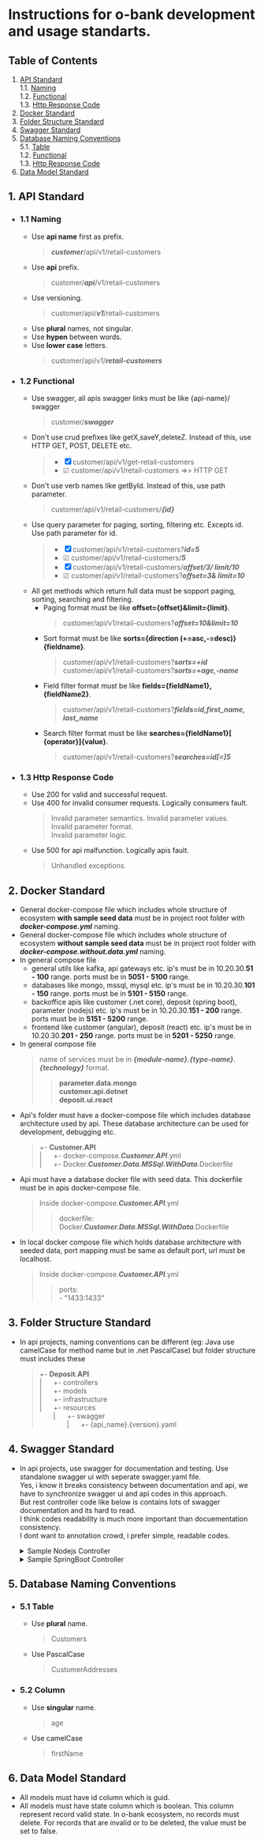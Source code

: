# Instructions for **o-bank** development and usage standarts.

## Table of Contents
1. [API Standard](#api)  
   1.1. [Naming](#api-naming)  
   1.2. [Functional](#api-functional)   
   1.3. [Http Response Code](#api-status)     
2. [Docker Standard](#docker)   
3. [Folder Structure Standard](#folder)   
4. [Swagger Standard](#swagger)  
5. [Database Naming Conventions](#database-naming-conventions)  
   5.1. [Table](#database-table-naming)  
   1.2. [Functional](#api-functional)   
   1.3. [Http Response Code](#api-status)    
6. [Data Model Standard](#data-model)  


<a name="api"></a>

## 1. API Standard  

<a name="api-naming"></a>

   - ### 1.1 Naming
        * Use **api name** first as prefix.
            > **_customer_**/api/v1/retail-customers
        * Use **api** prefix.
            > customer/**_api_**/v1/retail-customers
        * Use versioning. 
            > customer/api/**_v1_**/retail-customers
        * Use **plural** names, not singular.
        * Use **hypen** between words.
        * Use **lower case** letters.
            > customer/api/v1/**_retail-customers_**

<a name="api-functional"></a>

   - ### 1.2 Functional
        * Use swagger, all apis swagger links must be like {api-name}/      swagger
            > customer/**_swagger_**
        * Don't use crud prefixes like getX,saveY,deleteZ. Instead of this,      use HTTP GET, POST, DELETE etc.
            > - &#x2612; customer/api/v1/get-retail-customers
            > - &#x2611; customer/api/v1/retail-customers =>>  HTTP GET
        * Don't use verb names like getById. Instead of this, use path      parameter.
            > customer/api/v1/retail-customers/**_{id}_**
        * Use query parameter for paging, sorting, filtering etc. Excepts       id. Use path parameter for id.  
            > - &#x2612; customer/api/v1/retail-customers?**_id=5_**
            > - &#x2611; customer/api/v1/retail-customers/**_5_**
            > - &#x2612; customer/api/v1/retail-customers/**_offset/3/      limit/10_**
            > - &#x2611; customer/api/v1/retail-customers?**_offset=3&      limit=10_**  
        * All get methods which return full data must be sopport paging,        sorting, searching and filtering.
            * Paging format must be like **offset={offset}&limit={limit}**.
                > customer/api/v1/retail-customers?**_offset=10&limit=10_**
            * Sort format must be like **sorts={direction (+=asc,-=desc)}       {fieldname}**.
                > customer/api/v1/retail-customers?**_sorts=+id_**  
                > customer/api/v1/retail-customers?**_sorts=+age,-name_**                
            * Field filter format must be like **fields={fieldName1},       {fieldName2}**.
                > customer/api/v1/retail-customers?**_fields=id,first_name,     last_name_**
            * Search filter format must be like **searches={fieldName1}[    {operator}]{value}**.
                > customer/api/v1/retail-customers?**_searches=id[=]5_**


<a name="api-status"></a>

   - ### 1.3 Http Response Code
        * Use 200 for valid and successful request.
        * Use 400 for invalid consumer requests. Logically consumers fault.
            > Invalid parameter semantics.
            > Invalid parameter values.  
            > Invalid parameter format.                       
            > Invalid parameter logic.            
        * Use 500 for api malfunction. Logically apis fault. 
            > Unhandled exceptions.

<a name="docker"></a>

## 2. Docker Standard 
   * General docker-compose file which includes whole structure of ecosystem **with sample seed data** must be in project root folder with **_docker-compose.yml_** naming.
   * General docker-compose file which includes whole structure of ecosystem **without sample seed data** must be in project root folder with **_docker-compose.without.data.yml_** naming.
   * In general compose file
       * general utils like kafka, api gateways etc. ip's must be in 10.20.30.**51 - 100** range. ports must be in **5051 - 5100** range.  
       * databases like mongo, mssql, mysql etc. ip's must be in 10.20.30.**101 - 150** range. ports must be in **5101 - 5150** range.  
       * backoffice apis like customer (.net core), deposit (spring boot), parameter (nodejs) etc. ip's must be in 10.20.30.**151 - 200** range. ports must be in **5151 - 5200** range.  
       * frontend like customer (angular), deposit (react) etc. ip's must be in 10.20.30.**201 - 250** range. ports must be in **5201 - 5250** range.  
   * In general compose file
       > name of services must be in **_{module-name}.{type-name}.{technology}_** format.
       > > **parameter.data.mongo**  
       > > **customer.api.dotnet**  
       > > **deposit.ui.react**  
   * Api's folder must have a docker-compose file which includes database architecture used by api.
   These database architecture can be used for development, debugging etc.
       > +- **Customer.API**  
       > |&nbsp;&nbsp;&nbsp;&nbsp;&nbsp;&nbsp;+- docker-compose.**_Customer.API_**.yml  
       > |&nbsp;&nbsp;&nbsp;&nbsp;&nbsp;&nbsp;+- Docker.**_Customer.Data.MSSql.WithData_**.Dockerfile
   * Api must have a database docker file with seed data. This dockerfile must be in apis docker-compose file.
       > Inside docker-compose.**_Customer.API_**.yml  
       > > dockerfile: Docker.**_Customer.Data.MSSql.WithData_**.Dockerfile  
   * In local docker compose file which holds database architecture with seeded data, port mapping must be same as default port, url must be localhost. 
       > Inside docker-compose.**_Customer.API_**.yml   
       > > ports:  
       > > \- "1433:1433"

<a name="folder"></a>

## 3. Folder Structure Standard 
   * In api projects, naming conventions can be different (eg: Java use camelCase for method name but in .net PascalCase) but folder structure must includes these
       > +- **Deposit.API**  
       > |&nbsp;&nbsp;&nbsp;&nbsp;&nbsp;&nbsp;+- controllers  
       > |&nbsp;&nbsp;&nbsp;&nbsp;&nbsp;&nbsp;+- models  
       > |&nbsp;&nbsp;&nbsp;&nbsp;&nbsp;&nbsp;+- infrastructure  
       > |&nbsp;&nbsp;&nbsp;&nbsp;&nbsp;&nbsp;+- resources  
       > &nbsp;&nbsp;&nbsp;&nbsp;&nbsp;&nbsp;&nbsp;|&nbsp;&nbsp;&nbsp;&nbsp;&nbsp;&nbsp;+- swagger  
       > &nbsp;&nbsp;&nbsp;&nbsp;&nbsp;&nbsp;&nbsp;&nbsp;&nbsp;&nbsp;&nbsp;&nbsp;&nbsp;&nbsp;|&nbsp;&nbsp;&nbsp;&nbsp;&nbsp;&nbsp;+- {api_name}.{version}.yaml 

<a name="swagger"></a>

## 4. Swagger Standard 
   * In api projects, use swagger for documentation and testing. Use standalone swagger ui with seperate swagger.yaml file.
   <br>Yes, i know it breaks consistency between documentation and api, we have to synchronize swagger ui and api codes in this approach.
   <br>But rest controller code like below is contains lots of swagger documentation and its hard to read.
   <br>I think codes readability is much more important than docuementation consistency.
   <br>I dont want to annotation crowd, i prefer simple, readable codes.
      <details>
       <summary>Sample Nodejs Controller</summary>  

           **
           * @swagger
           * tags:
           *   - name: country
           *     description: country parameter service
           *
           
           **
           * @swagger
           * definition:
           *   country:
           *     properties:
           *       flag:
           *         type: string
           *       name:
           *         type: string
           *       alpha2Code:
           *         type: integer
           *       alpha3Code:
           *         type: string
           *       capital:
           *         type: string
           *       region:
           *         type: string
           *       subregion:
           *         type: integer
           *       demonym:
           *         type: string
           *       nativeName:
           *         type: string
           *       numericCode:
           *         type: string
           */
           
           **
           * @swagger
           * /country:
           *  get:
           *    summary: gets countries
           *    description: Gets country list. Optionaly can use with paging
           *    tags:
           *      - country
           *    parameters:
           *      - in: query
           *        name: pageIndex
           *        type: integer
           *        required: false
           *      - in: query
           *        name: pageSize
           *        type: integer
           *        required: false
           *    produces:
           *      - application/json
           *    responses:
           *      200:
           *        description: An array of countries
           *        schema:
           *          $ref: '#/definitions/country'
           */

           //Controller code is only this!!!
           router.get('/', (req, res, next) => {
             const country = new Country({
               ...req.body
             });
           
             country.save().then(createdCountry => {
               res.status(201).json({
                 message: 'Post added successfully',
                 post: createdCountry
               });
             });
           
             cacheManager.clearCache(cacheName);
           };
      </details>
      <details>
       <summary>Sample SpringBoot Controller</summary>  

            import io.swagger.annotations.Api;
            import io.swagger.annotations.ApiOperation;
            import io.swagger.annotations.ApiParam;
            import io.swagger.annotations.ApiResponse;
            import io.swagger.annotations.ApiResponses;

            @RestController
            @RequestMapping("deposit/api/v1/withdraw-deposit-accounts")
            @Api(value = "Withdraw Deposit Account Controller", description     =       "Withdraw Deposit Account Operations.")
            public class WithdrawDepositAccountController {
            
                @Autowired
                WithdrawDepositAccountService service;

                @RequestMapping(value = "", method = RequestMethod.GET,     produces =      "application/json")
                @ApiOperation(value = "View a list of available withdraw    deposit        accounts.
                For paging send 'offset' and 'limit' othervise returns full     data.       For sorting
                send 'sort' ")
                @ApiResponses(value = {
                @ApiResponse(code = 200, message = "Successfully retrieved  list",
                responseContainer = "List", response =  WithdrawDepositAccount.class),
                @ApiResponse(code = 404, message = "The resource you were   trying to         reach is
                not found") })
                public String get(@RequestParam("offset") Integer offset,          @RequestParam("limit") Integer limit,
                        @RequestParam("sorts") String sorts, @RequestParam  ("fields")        String fields,
                        @RequestParam("searches") String searches) throws          JsonProcessingException {
                        
                    return service.get(offset, limit, sorts, fields,    searches);
                }

                @ApiOperation(value = "Add new withdraw deposit account")
                @RequestMapping(value = "", method = RequestMethod.POST,    produces =         "application/json")
                public void add(@RequestBody WithdrawDepositAccount account)    {
                    //Controller code is only this!!!
                    service.add(account);
                }
            } 
      </details>

<a name="database-naming-conventions"></a>

## 5. Database Naming Conventions

<a name="database-table-naming"></a>

   - ### 5.1 Table
        * Use **plural** name. 
            > Customers
        * Use PascalCase
            > CustomerAddresses
   - ### 5.2 Column
        * Use **singular** name. 
            > age
        * Use camelCase
            > firstName

<a name="data-model"></a>

## 6. Data Model Standard
   * All models must have id column which is guid.
   * All models must have state column which is boolean. This column represent record valid state. In o-bank ecosystem, no records must delete. For records that are invalid or to be deleted, the value must be set to false.
